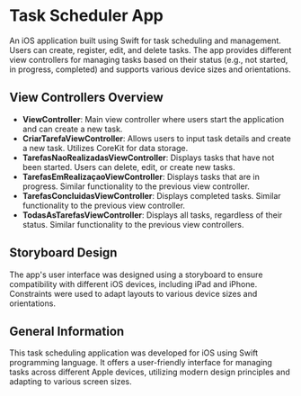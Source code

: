 # Task Scheduler App

An iOS application built using Swift for task scheduling and management. Users can create, register, edit, and delete tasks. The app provides different view controllers for managing tasks based on their status (e.g., not started, in progress, completed) and supports various device sizes and orientations.

## View Controllers Overview

- **ViewController**: Main view controller where users start the application and can create a new task.
- **CriarTarefaViewController**: Allows users to input task details and create a new task. Utilizes CoreKit for data storage.
- **TarefasNaoRealizadasViewController**: Displays tasks that have not been started. Users can delete, edit, or create new tasks.
- **TarefasEmRealizaçaoViewController**: Displays tasks that are in progress. Similar functionality to the previous view controller.
- **TarefasConcluidasViewController**: Displays completed tasks. Similar functionality to the previous view controller.
- **TodasAsTarefasViewController**: Displays all tasks, regardless of their status. Similar functionality to the previous view controllers.

## Storyboard Design

The app's user interface was designed using a storyboard to ensure compatibility with different iOS devices, including iPad and iPhone. Constraints were used to adapt layouts to various device sizes and orientations.

## General Information

This task scheduling application was developed for iOS using Swift programming language. It offers a user-friendly interface for managing tasks across different Apple devices, utilizing modern design principles and adapting to various screen sizes.
